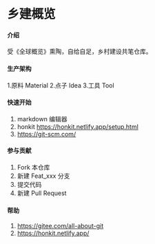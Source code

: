 # 乡建概览

#### 介绍
受《全球概览》熏陶，自给自足，乡村建设共笔仓库。

#### 生产架构
1.原料 Material
2.点子 Idea
3.工具 Tool

#### 快速开始

1.  markdown 编辑器
2.  honkit https://honkit.netlify.app/setup.html
3.  https://git-scm.com/

#### 参与贡献

1.  Fork 本仓库
2.  新建 Feat_xxx 分支
3.  提交代码
4.  新建 Pull Request

#### 帮助

1.  https://gitee.com/all-about-git
2.  https://honkit.netlify.app/
